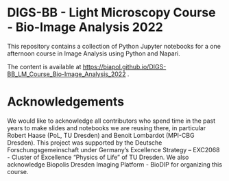 # DIGS-BB - Light Microscopy Course - Bio-Image Analysis 2022

This repository contains a collection of Python Jupyter notebooks for a one afternoon course in Image Analysis using Python and Napari.

The content is available at https://biapol.github.io/DIGS-BB_LM_Course_Bio-Image_Analysis_2022 .

# Acknowledgements

We would like to acknowledge all contributors who spend time in the past years to make slides and notebooks we are reusing there, in particular Robert Haase (PoL, TU Dresden) and Benoit Lombardot (MPI-CBG Dresden). This project was supported by the Deutsche Forschungsgemeinschaft under Germany’s Excellence Strategy – EXC2068 - Cluster of Excellence “Physics of Life” of TU Dresden. We also acknowledge Biopolis Dresden Imaging Platform - BioDIP for organizing this course.
